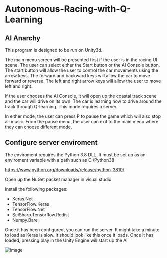 # Autonomous-Racing-with-Q-Learning

## AI Anarchy

This program is designed to be run on Unity3d. 

The main menu screen will be presented first if the user is in the racing UI scene. The user can select either the Start button or the AI Console button. The start button will allow the user to control the car movements using the arrow keys. The forward and backward keys will allow the car to move forward or reverse. The left and right arrow keys will allow the user to move left and right. 

If the user chooses the AI Console, it will open up the coastal track scene and the car will drive on its own. The car is learning how to drive around the track through Q-learning. This mode requires a server. 

In either mode, the user can press P to pause the game which will also stop all music. From the pause menu, the user can exit to the main menu where they can choose different mode. 


## Configure server enviroment
The enviroment requires the Python 3.8 DLL. It must be set up as an enviroment variable with a path such as C:\Python38

https://www.python.org/downloads/release/python-3810/

Open up the NuGet packet manager in visual studio

Install the following packages: 
- Keras.Net
- TensorFlow.Keras
- TensorFlow.Net
- SciSharp.Tensorflow.Redist
- Numpy.Bare

Once it has been configured, you can run the server. It might take a minute to load as Keras is slow. It should look like this once it loads. 
Once it has loaded, pressing play in the Unity Engine will start up the AI

![image](https://user-images.githubusercontent.com/100613566/234760953-fea2ed6d-971a-427f-b676-300fb58b7ca2.png)

